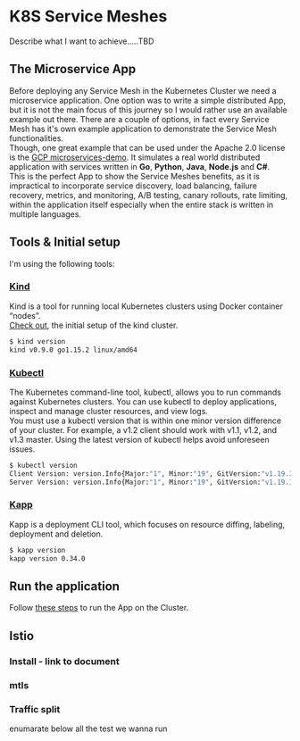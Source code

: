 # K8S Service Meshes

Describe what I want to achieve.....TBD

## The Microservice App

Before deploying any Service Mesh in the Kubernetes Cluster we need a microservice application. One option was to write a simple distributed App, but it is not the main focus of this journey so I would rather use an available example out there. There are  a couple of options, in fact every Service Mesh has it's own example application to demonstrate the Service Mesh functionalities.   
Though, one great example that can be used under the Apache 2.0 license is the [GCP microservices-demo](https://github.com/GoogleCloudPlatform/microservices-demo). It simulates a real world distributed application with services written in **Go**, **Python**, **Java**, **Node.js** and **C#**.   
This is the perfect App to show the Service Meshes benefits, as it is impractical to incorporate service discovery, load balancing, failure recovery, metrics, and monitoring, A/B testing, canary rollouts, rate limiting, within the application itself especially when the entire stack is written in multiple languages.    

## Tools & Initial setup

I'm using the following tools:

### [Kind](https://kind.sigs.k8s.io/)
Kind is a tool for running local Kubernetes clusters using Docker container “nodes”.   
[Check out](../setup-kind/README.md), the initial setup of the kind cluster.   

```bash
$ kind version
kind v0.9.0 go1.15.2 linux/amd64
```

### [Kubectl](https://kubernetes.io/docs/tasks/tools/install-kubectl/)
The Kubernetes command-line tool, kubectl, allows you to run commands against Kubernetes clusters. You can use kubectl to deploy applications, inspect and manage cluster resources, and view logs.   
You must use a kubectl version that is within one minor version difference of your cluster. For example, a v1.2 client should work with v1.1, v1.2, and v1.3 master. Using the latest version of kubectl helps avoid unforeseen issues.   

```bash
$ kubectl version
Client Version: version.Info{Major:"1", Minor:"19", GitVersion:"v1.19.3", GitCommit:"1e11e4a2108024935ecfcb2912226cedeafd99df", GitTreeState:"clean", BuildDate:"2020-10-14T12:50:19Z", GoVersion:"go1.15.2", Compiler:"gc", Platform:"linux/amd64"}
Server Version: version.Info{Major:"1", Minor:"19", GitVersion:"v1.19.1", GitCommit:"206bcadf021e76c27513500ca24182692aabd17e", GitTreeState:"clean", BuildDate:"2020-09-14T07:30:52Z", GoVersion:"go1.15", Compiler:"gc", Platform:"linux/amd64"}
```

### [Kapp](https://github.com/k14s/kapp)
Kapp is a deployment CLI tool, which focuses on resource diffing, labeling, deployment and deletion. 

```bash
$ kapp version
kapp version 0.34.0
```

## Run the application
Follow [these steps](Run_the_App.md) to run the App on the Cluster.

## Istio
### Install - link to document
### mtls
### Traffic split
enumarate below all the test we wanna run
